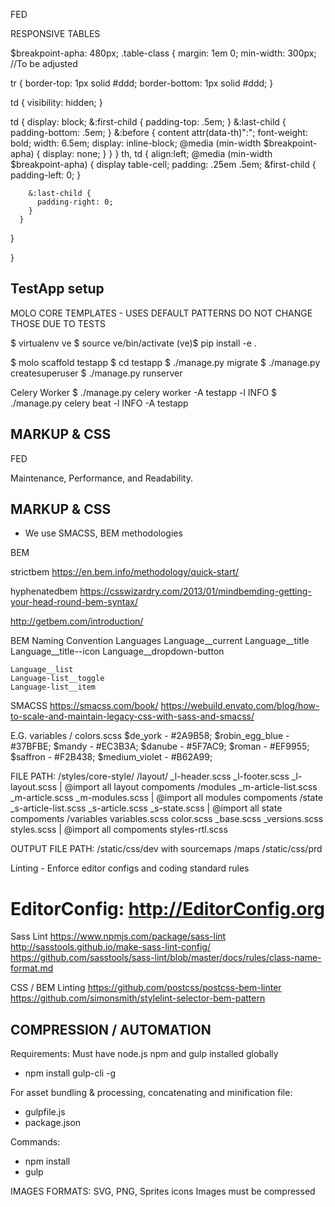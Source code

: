 FED

RESPONSIVE TABLES

$breakpoint-apha: 480px;
.table-class {
  margin: 1em 0;
  min-width: 300px; //To be adjusted

  tr {
    border-top: 1px solid #ddd;
    border-bottom: 1px solid #ddd;
  }

  td {
    visibility: hidden;
  }

  td {
    display: block;
    &:first-child {
      padding-top: .5em;
    }
    &:last-child {
      padding-bottom: .5em;
    }
    &:before {
      content attr(data-th)":";
      font-weight: bold;
      width: 6.5em;
      display: inline-block;
      @media (min-width $breakpoint-apha) {
        display: none;
      }
    }
  }
  th, td {
    align:left;
      @media (min-width $breakpoint-apha) {
        display table-cell;
        padding: .25em .5em;
        &first-child {
          padding-left: 0;
        }

        &:last-child {
          padding-right: 0;
        }
      }
  }

}


TestApp setup
----------------
MOLO CORE TEMPLATES - USES DEFAULT PATTERNS
  DO NOT CHANGE THOSE DUE TO TESTS

$ virtualenv ve
$ source ve/bin/activate
(ve)$ pip install -e .

$ molo scaffold testapp
$ cd testapp
$ ./manage.py migrate
$ ./manage.py createsuperuser
$ ./manage.py runserver

Celery Worker
$ ./manage.py celery worker -A testapp -l INFO
$ ./manage.py celery beat -l INFO -A testapp


MARKUP & CSS
---------------
FED

  Maintenance, Performance, and Readability.

  MARKUP & CSS
  ---------------
  -  We use SMACSS, BEM methodologies

  BEM

  strictbem
  https://en.bem.info/methodology/quick-start/

  hyphenatedbem
  https://csswizardry.com/2013/01/mindbemding-getting-your-head-round-bem-syntax/


  http://getbem.com/introduction/

  BEM Naming Convention
    Languages
    Language__current
    Language__title
    Language__title--icon
    Language__dropdown-button

    Language__list
    Language-list__toggle
    Language-list__item

  SMACSS
  https://smacss.com/book/
  https://webuild.envato.com/blog/how-to-scale-and-maintain-legacy-css-with-sass-and-smacss/

  E.G. variables / colors.scss
    $de_york - #2A9B58;
    $robin_egg_blue - #37BFBE;
    $mandy - #EC3B3A;
    $danube - #5F7AC9;
    $roman - #EF9955;
    $saffron - #F2B438;
    $medium_violet - #B62A99;

  FILE PATH: /styles/core-style/
    /layout/
      _l-header.scss
      _l-footer.scss
      _l-layout.scss | @import all layout compoments
    /modules
      _m-article-list.scss
      _m-article.scss
      _m-modules.scss | @import all modules compoments
    /state
      _s-article-list.scss
      _s-article.scss
      _s-state.scss | @import all state compoments
    /variables
      variables.scss
      color.scss
    _base.scss
    _versions.scss
    styles.scss | @import all compoments
    styles-rtl.scss

  OUTPUT FILE PATH: /static/css/dev with sourcemaps /maps
                    /static/css/prd

  Linting - Enforce editor configs and coding standard rules
  # EditorConfig: http://EditorConfig.org
  Sass Lint
  https://www.npmjs.com/package/sass-lint
  http://sasstools.github.io/make-sass-lint-config/
  https://github.com/sasstools/sass-lint/blob/master/docs/rules/class-name-format.md

  CSS / BEM Linting
  https://github.com/postcss/postcss-bem-linter
  https://github.com/simonsmith/stylelint-selector-bem-pattern


  COMPRESSION / AUTOMATION
  -------------------------
  Requirements:
  Must have node.js npm and gulp installed globally

  - npm install gulp-cli -g

  For asset bundling & processing, concatenating and minification file:
  - gulpfile.js
  - package.json

  Commands:
  - npm install
  - gulp

  IMAGES FORMATS:
    SVG, PNG, Sprites icons
    Images must be compressed
